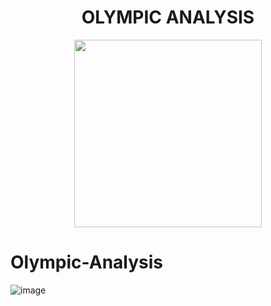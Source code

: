 <div align = "center" >
  
  # OLYMPIC ANALYSIS
  
</div>
<div align = "center" >
<img src="https://thumbs.gfycat.com/AnyReasonableBoaconstrictor-size_restricted.gif" width="300" height = "100" />



</div>


# Olympic-Analysis
![image](https://user-images.githubusercontent.com/88331653/188943711-2c6adae6-e451-4ae2-9050-5fb69698e2ad.png)
